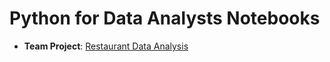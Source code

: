 # Python for Data Analysts Notebooks
- **Team Project**: [Restaurant Data Analysis](https://github.com/renan-peres/mfin-python-restaurant-data-analysis/blob/main/restaurant-data-analysis.ipynb)